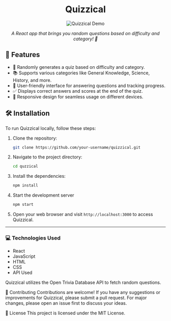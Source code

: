 <h1 align="center">Quizzical</h1>

<p align="center">
  <img src="demo.gif" alt="Quizzical Demo" />
</p>

<p align="center">
  <em>A React app that brings you random questions based on difficulty and category! 🎯</em>
</p>

## 🚀 Features

- 🎲 Randomly generates a quiz based on difficulty and category.
- 📚 Supports various categories like General Knowledge, Science, History, and more.
- 👥 User-friendly interface for answering questions and tracking progress.
- ✅ Displays correct answers and scores at the end of the quiz.
- 📱 Responsive design for seamless usage on different devices.

## 🛠️ Installation

To run Quizzical locally, follow these steps:

1. Clone the repository:

    ```bash
    git clone https://github.com/your-username/quizzical.git
    ```

2. Navigate to the project directory:

    ```bash
    cd quzzical
    ```

3. Install the dependencies:
   ```bash
   npm install
   ```

4. Start the development server
   ```bash
   npm start
   ```

5. Open your web browser and visit `http://localhost:3000` to access Quizzical.


---


### 💻 Technologies Used

- React
- JavaScript
- HTML
- CSS
- API Used

  
Quizzical utilizes the Open Trivia Database API to fetch random questions.

🤝 Contributing
Contributions are welcome! If you have any suggestions or improvements for Quizzical, please submit a pull request. For major changes, please open an issue first to discuss your ideas.

📝 License
This project is licensed under the MIT License.
